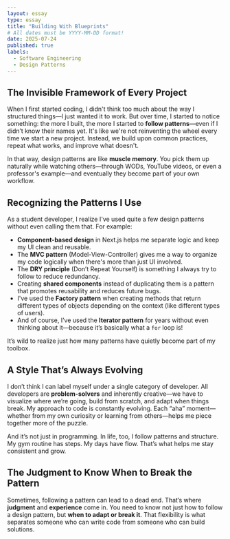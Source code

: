 ```yaml
---
layout: essay
type: essay
title: "Building With Blueprints"
# All dates must be YYYY-MM-DD format!
date: 2025-07-24
published: true
labels:
  - Software Engineering
  - Design Patterns
---
```


## The Invisible Framework of Every Project

When I first started coding, I didn't think too much about the way I structured things—I just wanted it to work. But over time, I started to notice something: the more I built, the more I started to **follow patterns**—even if I didn’t know their names yet. It's like we're not reinventing the wheel every time we start a new project. Instead, we build upon common practices, repeat what works, and improve what doesn't. 

In that way, design patterns are like **muscle memory**. You pick them up naturally while watching others—through WODs, YouTube videos, or even a professor's example—and eventually they become part of your own workflow.

## Recognizing the Patterns I Use

As a student developer, I realize I've used quite a few design patterns without even calling them that. For example:

- **Component-based design** in Next.js helps me separate logic and keep my UI clean and reusable.
- The **MVC pattern** (Model-View-Controller) gives me a way to organize my code logically when there's more than just UI involved.
- The **DRY principle** (Don’t Repeat Yourself) is something I always try to follow to reduce redundancy.
- Creating **shared components** instead of duplicating them is a pattern that promotes reusability and reduces future bugs.
- I've used the **Factory pattern** when creating methods that return different types of objects depending on the context (like different types of users).
- And of course, I’ve used the **Iterator pattern** for years without even thinking about it—because it’s basically what a `for` loop is!

It’s wild to realize just how many patterns have quietly become part of my toolbox.

## A Style That’s Always Evolving

I don’t think I can label myself under a single category of developer. All developers are **problem-solvers** and inherently creative—we have to visualize where we’re going, build from scratch, and adapt when things break. My approach to code is constantly evolving. Each “aha” moment—whether from my own curiosity or learning from others—helps me piece together more of the puzzle.

And it’s not just in programming. In life, too, I follow patterns and structure. My gym routine has steps. My days have flow. That’s what helps me stay consistent and grow.

## The Judgment to Know When to Break the Pattern

Sometimes, following a pattern can lead to a dead end. That’s where **judgment** and **experience** come in. You need to know not just how to follow a design pattern, but **when to adapt or break it**. That flexibility is what separates someone who can write code from someone who can build solutions.
